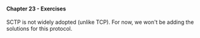 #### Chapter 23 - Exercises

SCTP is not widely adopted (unlike TCP). For now, we won't be adding the solutions for this protocol.
